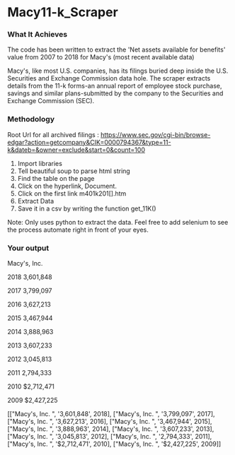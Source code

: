<h1> Macy11-k_Scraper </h1>

<h3>What It Achieves</h3>

The code has been written to extract the 'Net assets available for benefits' value from 2007 to 2018 for Macy's (most recent available data)
 
Macy's, like most U.S. companies, has its filings buried deep inside the U.S. Securities and Exchange Commission data hole. The scraper extracts details from the 11-k forms-an annual report of employee stock purchase, savings and similar plans-submitted by the company to the Securities and Exchange Commission (SEC). 


<h3>Methodology</h3>

Root Url for all archived filings : https://www.sec.gov/cgi-bin/browse-edgar?action=getcompany&CIK=0000794367&type=11-k&dateb=&owner=exclude&start=0&count=100

1) Import libraries
2) Tell beautiful soup to parse html string
3) Find the table on the page
4) Click on the hyperlink, Document. 
5) Click on the first link m401k201[].htm
6) Extract Data
7) Save it in a csv by writing the function get_11K()

Note: Only uses python to extract the data. Feel free to add selenium to see the process automate right in front of your eyes.

<h3>Your output</h3>

Macy's, Inc. 

2018
3,601,848




2017
3,799,097




2016
3,627,213




2015
3,467,944




2014
3,888,963




2013
3,607,233




2012
3,045,813




2011
2,794,333




2010
$2,712,471


2009
$2,427,225


[["Macy's, Inc. ", '3,601,848', 2018], ["Macy's, Inc. ", '3,799,097', 2017], ["Macy's, Inc. ", '3,627,213', 2016], ["Macy's, Inc. ", '3,467,944', 2015], ["Macy's, Inc. ", '3,888,963', 2014], ["Macy's, Inc. ", '3,607,233', 2013], ["Macy's, Inc. ", '3,045,813', 2012], ["Macy's, Inc. ", '2,794,333', 2011], ["Macy's, Inc. ", '$2,712,471', 2010], ["Macy's, Inc. ", '$2,427,225', 2009]]
